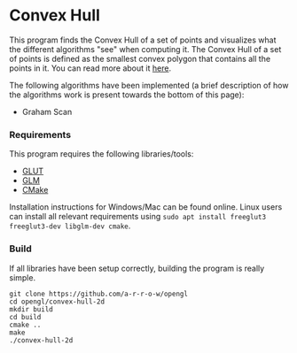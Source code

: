 # Convex Hull

This program finds the Convex Hull of a set of points and visualizes what the different algorithms "see" when computing it. The Convex Hull of a set of points is defined as the smallest convex polygon that contains all the points in it. You can read more about it [here](https://en.wikipedia.org/wiki/Convex_hull).

The following algorithms have been implemented (a brief description of how the algorithms work is present towards the bottom of this page):

- Graham Scan

### Requirements

This program requires the following libraries/tools:

- [GLUT](https://www.opengl.org/resources/libraries/glut/glut_downloads.php)
- [GLM](https://github.com/g-truc/glm)
- [CMake](https://cmake.org/)

Installation instructions for Windows/Mac can be found online. Linux users can install all relevant requirements using `sudo apt install freeglut3 freeglut3-dev libglm-dev cmake`.

### Build

If all libraries have been setup correctly, building the program is really simple.

```
git clone https://github.com/a-r-r-o-w/opengl
cd opengl/convex-hull-2d
mkdir build
cd build
cmake ..
make
./convex-hull-2d
```
